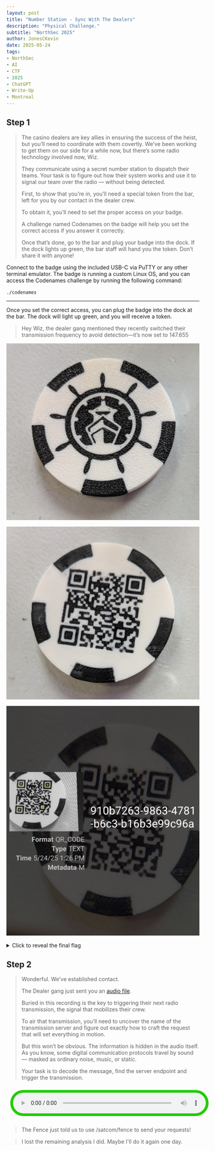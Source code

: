 ```yaml
---
layout: post
title: "Number Station - Sync With The Dealers"
description: "Physical Challenge."
subtitle: "NorthSec 2025"
author: JonesCKevin
date: 2025-05-24
tags:
- NorthSec
- AI
- CTF
- 2025
- ChatGPT
- Write-Up
- Montreal
---
```


## Step 1

>The casino dealers are key allies in ensuring the success of the heist, but you’ll need to coordinate with them covertly. We’ve been working to get them on our side for a while now, but there’s some radio technology involved now, Wiz.
>
>They communicate using a secret number station to dispatch their teams. Your task is to figure out how their system works and use it to signal our team over the radio — without being detected.
>
>First, to show that you’re in, you’ll need a special token from the bar, left for you by our contact in the dealer crew.
>
>To obtain it, you’ll need to set the proper access on your badge.
>
>A challenge named Codenames on the badge will help you set the correct access if you answer it correctly.
>
>Once that’s done, go to the bar and plug your badge into the dock. If the dock lights up green, the bar staff will hand you the token. Don’t share it with anyone!

Connect to the badge using the included USB-C via PuTTY or any other terminal emulator. The badge is running a custom Linux OS, and you can access the Codenames challenge by running the following command:

```bash
./codenames
```

---

Once you set the correct access, you can plug the badge into the dock at the bar. The dock will light up green, and you will receive a token.

>Hey Wiz, the dealer gang mentioned they recently switched their transmission frequency to avoid detection—it’s now set to 147.655

![Token](2.png)

![Token](3.png)

![Token](4.png)

<details>
<summary>Click to reveal the final flag</summary>
```flag
FLAG-910b7263-9863-4781-b6c3-b16b3e99c96a`
```
</details>

## Step 2

>Wonderful. We’ve established contact.
>
>The Dealer gang just sent you an [audio file](petit_poney.mp3).
>
>Buried in this recording is the key to triggering their next radio transmission, the signal that mobilizes their crew.
>
>To air that transmission, you’ll need to uncover the name of the transmission server and figure out exactly how to craft the request that will set everything in motion.
>
>But this won’t be obvious. The information is hidden in the audio itself. As you know, some digital communication protocols travel by sound — masked as ordinary noise, music, or static.
>
>Your task is to decode the message, find the server endpoint and trigger the transmission.

<audio controls preload="auto" style="text-align: center; width: 100%; background-color: #22cc00ff; border-radius: 40px; padding: 7px; margin: 10px;">
    <source src="petit_poney.mp3" type="audio/mpeg">
    Your browser does not support the audio element.
</audio>

>The Fence just told us to use /satcom/fence to send your requests!

> I lost the remaining analysis I did. Maybe I'll do it again one day.